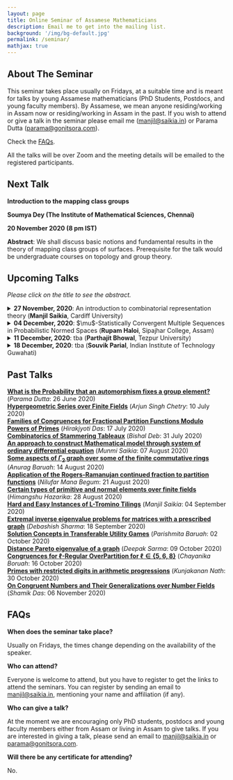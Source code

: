 ```yaml
---
layout: page
title: Online Seminar of Assamese Mathematicians
description: Email me to get into the mailing list.
background: '/img/bg-default.jpg'
permalink: /seminar/
mathjax: true
---
```


## About The Seminar

This seminar takes place usually on Fridays, at a suitable time and is meant for talks by young Assamese mathematicians (PhD Students, Postdocs, and young faculty members). By Assamese, we mean anyone residing/working in Assam now or residing/working in Assam in the past. If you wish to attend or give a talk in the seminar please email me (manjil@saikia.in) or Parama Dutta (parama@gonitsora.com).

Check the [FAQs](#faqs).

All the talks will be over Zoom and the meeting details will be emailed to the registered participants.

## Next Talk

**Introduction to the mapping class groups**

**Soumya Dey (The Institute of Mathematical Sciences, Chennai)**

**20 November 2020 (8 pm IST)**

**Abstract**: We shall discuss basic notions and fundamental results in the theory of mapping class groups of surfaces. Prerequisite for the talk would be undergraduate courses on topology and group theory.


## Upcoming Talks

*Please click on the title to see the abstract.*


<details>
  <summary><b>27 November, 2020</b>: An introduction to combinatorial representation theory (<b>Manjil Saikia</b>, Cardiff University)</summary>

We will give a leisurely introduction to combinatorial representation theory, focusing mainly on the symmetric group. The talk will be self-contained and only basic knowledge of abstract and linear algebra will be assumed.
</details> 

<details>
  <summary><b>04 December, 2020</b>: $\mu$-Statistically Convergent Multiple Sequences in Probabilistic Normed Spaces  (<b>Rupam Haloi</b>, Sipajhar College, Assam)</summary>

By a multiple sequence, we mean a sequence of $k$-tuple, of elements of a set $X$. A multiple sequence is a mapping from $\mathbb{N}^k$ into the set $X$, where $\mathbb{N}^k$ is the $k$-th power of the set of natural number $\mathbb{N}$. A term of a multiple sequence $f:\mathbb{N}^k\rightarrow X$ is an ordered set of $k+1$ elements $(n_1,n_2,\dots,n_k,x)$, where $x=f(n_1,n_2,\dots,n_k)\in X$ and $(n_1,n_2,\dots,n_k)\in\mathbb{N}^k,~n_i\in\mathbb{N}$, for $i=1,2,\dots,k$. The term is also denoted by $x_{n_1n_2\dots n_k}.$ In this talk, we will discuss about the concepts of $\mu$-statistically convergent and $\mu$-statistically Cauchy multiple sequences in the theory of probabilistic normed spaces (in short PN-spaces). We will also discuss about some useful characterizations on these introduced notions. Moreover, we will discuss about $\mu$-statistical limit points and its relation with limit points of multiple sequences in the settings of PN-spaces.
</details> 

<details>
  <summary><b>11 December, 2020</b>: tba (<b>Parthajit Bhowal</b>, Tezpur University)</summary>

tba
</details> 

<details>
  <summary><b>18 December, 2020</b>: tba (<b>Souvik Parial</b>, Indian Institute of Technology Guwahati)</summary>

tba
</details> 
  
    
      
      


## Past Talks
  
**[What is the Probability that an automorphism fixes a group element?](/seminar/Parama_Dutta.pdf)** (*Parama Dutta*: 26 June 2020)  
**[Hypergeometric Series over Finite Fields](/seminar/Arjun_Singh_Chetry.pdf)** (*Arjun Singh Chetry*: 10 July 2020)  
**[Families of Congruences for Fractional Partition Functions Modulo Powers of Primes](/seminar/Hirakjyoti_Das.pdf)** (*Hirakjyoti Das*: 17 July 2020)  
**[Combinatorics of Stammering Tableaux](/seminar/Bishal_Deb.pdf)** (*Bishal Deb*: 31 July 2020)  
**[An approach to construct Mathematical model through system of ordinary differential equation](/seminar/Munmi_Saikia.pdf)** (*Munmi Saikia*: 07 August 2020)  
**[Some aspects of $\Gamma_2$ graph over some of the finite commutative rings](/seminar/Anurag_Baruah.pdf)** (*Anurag Baruah*: 14 August 2020)  
**[Application of the Rogers-Ramanujan continued fraction to partition functions](/seminar/Nilufar_Mana_Begum.pdf)** (*Nilufar Mana Begum*: 21 August 2020)  
**[Certain types of primitive and normal elements over finite fields](/seminar/Himangshu_Hazarika.pdf)** (*Himangshu Hazarika*: 28 August 2020)  
**[Hard and Easy Instances of L-Tromino Tilings](/seminar/Manjil_Saikia.pdf)** (*Manjil Saikia*: 04 September 2020)  
**[Extremal inverse eigenvalue problems for matrices with a prescribed graph](/seminar/Debashish_Sharma.pdf)** (*Debashish Sharma*: 18 September 2020)  
**[Solution Concepts in Transferable Utility Games](/seminar/Parishmita_Boruah.pdf)** (*Parishmita Baruah*: 02 October 2020)  
**[Distance Pareto eigenvalue of a graph](/seminar/Deepak_Sarma.pdf)** (*Deepak Sarma*: 09 October 2020)  
**[Congruences for $\ell$-Regular OverPartition for $\ell\in \{5, 6, 8\}$](/seminar/Chayanika_Boruah.pdf)** (*Chayanika Boruah*: 16 October 2020)  
**[Primes with restricted digits in arithmetic progressions](/seminar/Kunjakanan_Nath.pdf)** (*Kunjakanan Nath*: 30 October 2020)  
**[On Congruent Numbers and Their Generalizations over Number Fields](/seminar/Shamik_Das.pdf)** (*Shamik Das*: 06 November 2020)  
      
      



## <a name="faqs"></a>FAQs

**When does the seminar take place?**  

Usually on Fridays, the times change depending on the availability of the speaker.

**Who can attend?**  

Everyone is welcome to attend, but you have to register to get the links to attend the seminars. You can register by sending an email to manjil@saikia.in, mentioning your name and affiliation (if any).

**Who can give a talk?**  

At the moment we are encouraging only PhD students, postdocs and young faculty members either from Assam or living in Assam to give talks. If you are interested in giving a talk, please send an email to manjil@saikia.in or parama@gonitsora.com.

**Will there be any certificate for attending?**  

No.
